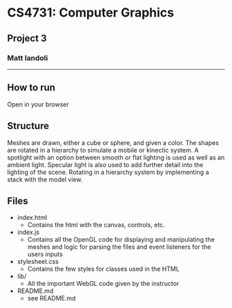 # CS4731: Computer Graphics
## Project 3
### Matt Iandoli
***
## How to run
Open in your browser

## Structure

Meshes are drawn, either a cube or sphere, and given a color. The shapes are rotated in a hierarchy to simulate a mobile or kinectic system. A spotlight with an option between smooth or flat lighting is used as well as an ambient light. Specular light is also used to add further detail into the lighting of the scene. Rotating in a hierarchy system by implementing a stack with the model view.

## Files
- index.html
    - Contains the html with the canvas, controls, etc.
- index.js
    - Contains all the OpenGL code for displaying and manipulating the meshes and logic for parsing the files and event listeners for the users inputs
- stylesheet.css
    - Contains the few styles for classes used in the HTML
- lib/
    - All the important WebGL code given by the instructor
- README.md
    - see README.md
